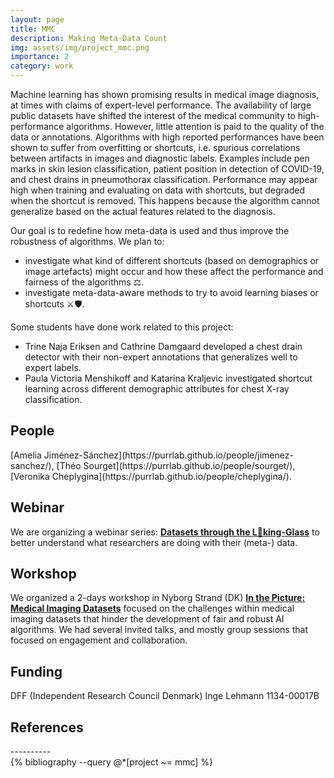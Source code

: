 ```yaml
---
layout: page
title: MMC
description: Making Meta-Data Count
img: assets/img/project_mmc.png
importance: 2
category: work
---
```


Machine learning has shown promising results in medical image diagnosis, at times with claims of expert-level performance. The availability of large public datasets have shifted the interest of the medical community to high-performance algorithms. However, little attention is paid to the quality of the data or annotations. Algorithms with high reported performances have been shown to suffer from overfitting or shortcuts, i.e. spurious correlations between artifacts in images and diagnostic labels. Examples include pen marks in skin lesion classification, patient position in detection of COVID-19, and chest drains in pneumothorax classification. Performance may appear high when training and evaluating on data with shortcuts, but degraded when the shortcut is removed. This happens because the algorithm cannot generalize based on the actual features related to the diagnosis.

Our goal is to redefine how meta-data is used and thus improve the robustness of algorithms. 
We plan to:
* investigate what kind of different shortcuts (based on demographics or image artefacts) might occur and how these affect the performance and fairness of the algorithms ⚖️.
* investigate meta-data-aware methods to try to avoid learning biases or shortcuts ⚔️🛡.

Some students have done work related to this project:
* Trine Naja Eriksen and Cathrine Damgaard developed a chest drain detector with their non-expert annotations that generalizes well to expert labels.
* Paula Victoria Menshikoff and Katarina Kraljevic investigated shortcut learning across different demographic attributes for chest X-ray classification.


<h2>People</h2>
[Amelia Jiménez-Sánchez](https://purrlab.github.io/people/jimenez-sanchez/), [Théo Sourget](https://purrlab.github.io/people/sourget/), [Veronika Cheplygina](https://purrlab.github.io/people/cheplygina/).

<h2> Webinar </h2>
<p> We are organizing a webinar series: <a href="https://medical-datasets.github.io/webinar/"><strong>Datasets through the L👀king-Glass</strong></a> to better understand what researchers are doing with their (meta-) data.
</p>

<h2> Workshop </h2>
<p> We organized a 2-days workshop in Nyborg Strand (DK) <a href="https://medical-datasets.github.io/workshop/"><strong>In the Picture: Medical Imaging Datasets</strong></a> focused on the challenges within medical imaging datasets that hinder the development of fair and robust AI algorithms. We had several invited talks, and mostly group sessions that focused on engagement and collaboration.
</p>

<h2>Funding</h2>
DFF (Independent Research Council Denmark) Inge Lehmann 1134-00017B 

<h2>References</h2>
----------
<div class="publications">
  {% bibliography --query @*[project ~= mmc] %}
</div>
